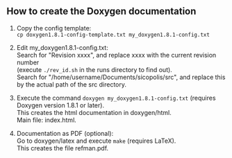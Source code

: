 How to create the Doxygen documentation
---------------------------------------

1. Copy the config template:  
   `cp doxygen1.8.1-config-template.txt my_doxygen1.8.1-config.txt`

2. Edit my_doxygen1.8.1-config.txt:  
   Search for "Revision xxxx", and replace xxxx with the current
   revision number  
   (execute `./rev_id.sh` in the runs directory to find out).  
   Search for "/home/username/Documents/sicopolis/src", and replace
   this by the actual path of the src directory. 

3. Execute the command
   `doxygen my_doxygen1.8.1-config.txt`
   (requires Doxygen version 1.8.1 or later).  
   This creates the html documentation in doxygen/html.  
   Main file: index.html.

4. Documentation as PDF (optional):  
   Go to doxygen/latex and execute `make` (requires LaTeX).  
   This creates the file refman.pdf.
